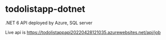 
# todolistapp-dotnet
.NET 6 API deployed by Azure, SQL server

Live api  is https://todolistappapi20220428121035.azurewebsites.net/api/job
